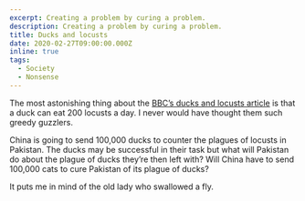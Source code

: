 ```yaml
---
excerpt: Creating a problem by curing a problem.
description: Creating a problem by curing a problem.
title: Ducks and locusts
date: 2020-02-27T09:00:00.000Z
inline: true
tags:
  - Society
  - Nonsense
---
```

The most astonishing thing about the [BBC’s ducks and locusts article](https://www.bbc.co.uk/news/world-asia-china-51658145) is that a duck can eat 200 locusts a day. I never would have thought them such greedy guzzlers.

China is going to send 100,000 ducks to counter the plagues of locusts in Pakistan. The ducks may be successful in their task but what will Pakistan do about the plague of ducks they’re then left with? Will China have to send 100,000 cats to cure Pakistan of its plague of ducks? 

It puts me in mind of the old lady who swallowed a fly.


